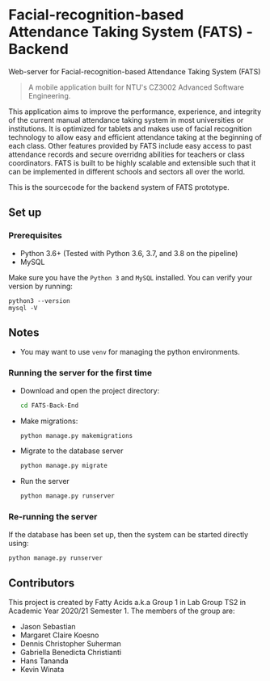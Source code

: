 # Facial-recognition-based Attendance Taking System (FATS) - Backend

Web-server for Facial-recognition-based Attendance Taking System (FATS)

> A mobile application built for NTU's CZ3002 Advanced Software Engineering.

This application aims to improve the performance, experience, and integrity of the current manual attendance taking system
in most universities or institutions. It is optimized for tablets and makes use of facial recognition technology to allow
easy and efficient attendance taking at the beginning of each class. Other features provided by FATS include easy access
to past attendance records and secure overridng abilities for teachers or class coordinators. FATS is built to be highly
scalable and extensible such that it can be implemented in different schools and sectors all over the world.

This is the sourcecode for the backend system of FATS prototype.

## Set up

### Prerequisites
*   Python 3.6+ (Tested with Python 3.6, 3.7, and 3.8 on the pipeline)
*   MySQL

Make sure you have the `Python 3` and `MySQL` installed. You can verify your version by running:

```
python3 --version
mysql -V
```

## Notes 
*   You may want to use `venv` for managing the python environments.

### Running the server for the first time
*   Download and open the project directory: 
    ```bash
    cd FATS-Back-End
    ```
    
*   Make migrations: 
    ```bash
    python manage.py makemigrations
    ```

*   Migrate to the database server
    ```bash
    python manage.py migrate
    ```

*   Run the server
    ```bash
    python manage.py runserver
    ```

### Re-running the server 
If the database has been set up, then the system can be started directly using: 
```bash
python manage.py runserver
```


## Contributors

This project is created by Fatty Acids a.k.a Group 1 in Lab Group TS2 in Academic Year 2020/21 Semester 1. The members of the group are:

- Jason Sebastian
- Margaret Claire Koesno
- Dennis Christopher Suherman
- Gabriella Benedicta Christianti
- Hans Tananda
- Kevin Winata
